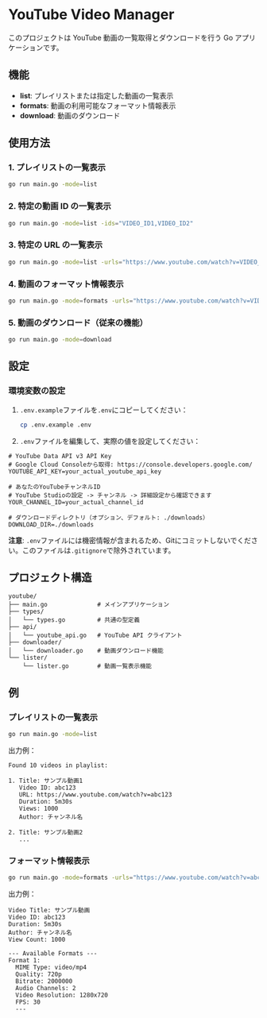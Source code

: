 # YouTube Video Manager

このプロジェクトは YouTube 動画の一覧取得とダウンロードを行う Go アプリケーションです。

## 機能

- **list**: プレイリストまたは指定した動画の一覧表示
- **formats**: 動画の利用可能なフォーマット情報表示
- **download**: 動画のダウンロード

## 使用方法

### 1. プレイリストの一覧表示

```bash
go run main.go -mode=list
```

### 2. 特定の動画 ID の一覧表示

```bash
go run main.go -mode=list -ids="VIDEO_ID1,VIDEO_ID2"
```

### 3. 特定の URL の一覧表示

```bash
go run main.go -mode=list -urls="https://www.youtube.com/watch?v=VIDEO_ID1,https://www.youtube.com/watch?v=VIDEO_ID2"
```

### 4. 動画のフォーマット情報表示

```bash
go run main.go -mode=formats -urls="https://www.youtube.com/watch?v=VIDEO_ID"
```

### 5. 動画のダウンロード（従来の機能）

```bash
go run main.go -mode=download
```

## 設定

### 環境変数の設定

1. `.env.example`ファイルを`.env`にコピーしてください：
   ```bash
   cp .env.example .env
   ```

2. `.env`ファイルを編集して、実際の値を設定してください：

```env
# YouTube Data API v3 API Key
# Google Cloud Consoleから取得: https://console.developers.google.com/
YOUTUBE_API_KEY=your_actual_youtube_api_key

# あなたのYouTubeチャンネルID
# YouTube Studioの設定 -> チャンネル -> 詳細設定から確認できます
YOUR_CHANNEL_ID=your_actual_channel_id

# ダウンロードディレクトリ（オプション、デフォルト: ./downloads）
DOWNLOAD_DIR=./downloads
```

**注意**: `.env`ファイルには機密情報が含まれるため、Gitにコミットしないでください。このファイルは`.gitignore`で除外されています。

## プロジェクト構造

```
youtube/
├── main.go              # メインアプリケーション
├── types/
│   └── types.go         # 共通の型定義
├── api/
│   └── youtube_api.go   # YouTube API クライアント
├── downloader/
│   └── downloader.go    # 動画ダウンロード機能
└── lister/
    └── lister.go        # 動画一覧表示機能
```

## 例

### プレイリストの一覧表示

```bash
go run main.go -mode=list
```

出力例：

```
Found 10 videos in playlist:

1. Title: サンプル動画1
   Video ID: abc123
   URL: https://www.youtube.com/watch?v=abc123
   Duration: 5m30s
   Views: 1000
   Author: チャンネル名

2. Title: サンプル動画2
   ...
```

### フォーマット情報表示

```bash
go run main.go -mode=formats -urls="https://www.youtube.com/watch?v=abc123"
```

出力例：

```
Video Title: サンプル動画
Video ID: abc123
Duration: 5m30s
Author: チャンネル名
View Count: 1000

--- Available Formats ---
Format 1:
  MIME Type: video/mp4
  Quality: 720p
  Bitrate: 2000000
  Audio Channels: 2
  Video Resolution: 1280x720
  FPS: 30
  ---
```
